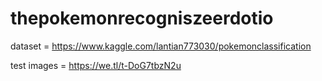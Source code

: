# thepokemonrecogniszeerdotio

dataset = https://www.kaggle.com/lantian773030/pokemonclassification

test images = https://we.tl/t-DoG7tbzN2u
